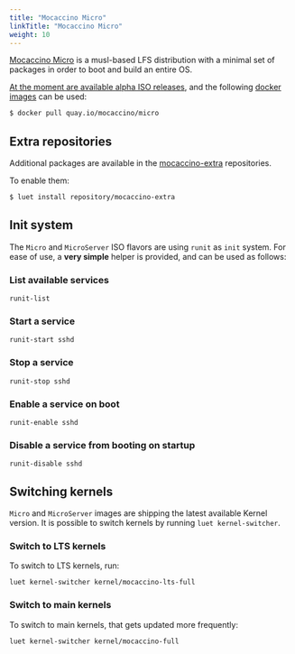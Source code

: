 ```yaml
---
title: "Mocaccino Micro"
linkTitle: "Mocaccino Micro"
weight: 10
---
```


[Mocaccino Micro](https://github.com/mocaccinoOS/mocaccino-micro) is a musl-based LFS distribution with a minimal set of packages in order to boot and build an entire OS. 

[At the moment are available alpha ISO releases](https://get.mocaccino.org/minio/mocaccino-iso), and the following [docker images](https://quay.io/repository/mocaccino/micro) can be used:

```bash
$ docker pull quay.io/mocaccino/micro
```

## Extra repositories

Additional packages are available in the [mocaccino-extra](https://github.com/mocaccinoOS/mocaccino-extra) repositories.

To enable them:

```bash
$ luet install repository/mocaccino-extra
```

## Init system

The `Micro` and `MicroServer` ISO flavors are using `runit` as `init` system. For ease of use, a __very simple__ helper is provided, and can be used as follows:

### List available services

`runit-list`

### Start a service

`runit-start sshd`

### Stop a service

`runit-stop sshd`

### Enable a service on boot

`runit-enable sshd`

### Disable a service from booting on startup

`runit-disable sshd`


## Switching kernels

`Micro` and `MicroServer` images are shipping the latest available Kernel version. It is possible to switch kernels by running `luet kernel-switcher`. 

### Switch to LTS kernels

To switch to LTS kernels, run:

```
luet kernel-switcher kernel/mocaccino-lts-full
```

### Switch to main kernels

To switch to main kernels, that gets updated more frequently:

```
luet kernel-switcher kernel/mocaccino-full
```
